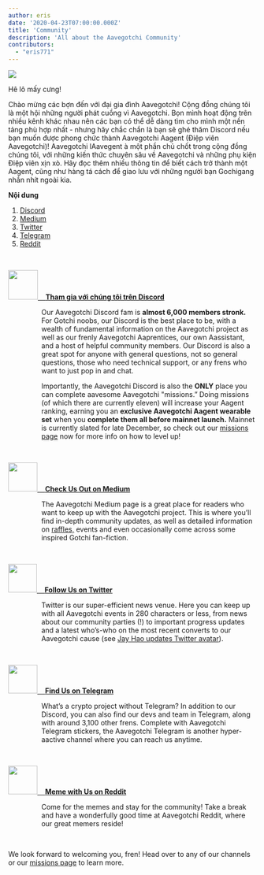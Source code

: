 ```yaml
---
author: eris
date: '2020-04-23T07:00:00.000Z'
title: 'Community'
description: 'All about the Aavegotchi Community'
contributors:
  - "eris771"
---
```


<div class="headerImageContainer">
<img src="/community/alfredgotchiwelcome.png" class="headerImage">
<p class="headerImageText">Hê lô mấy cưng!</p>
</div>

Chào mừng các bợn đến với đại gia đình Aavegotchi! Cộng đồng chúng tôi là một hội những người phát cuồng vì Aavegotchi. Bọn mình hoạt động trên nhiều kênh khác nhau nên các bạn có thể dễ dàng tìm cho mình một nền tảng phù hợp nhất - nhưng hãy chắc chắn là bạn sẽ ghé thăm Discord nếu bạn muốn được phong chức thành Aavegotchi Aagent (Điệp viên Aavegotchi)! Aavegotchi lAavegent à một phần chủ chốt trong cộng đồng chúng tôi, với những kiến thức chuyên sâu về Aavegotchi và những phụ kiện Điệp viên xịn xò. Hãy đọc thêm nhiều thông tin để biết cách trở thành một Aagent, cũng như hàng tá cách để giao lưu với những người bạn Gochigang nhắn nhít ngoài kia.

<a name="Discord"></a>

<div class="contentsBox">

**Nội dung**

<ol>
<li><a href=#Discord>Discord</a></li>
<li><a href=#Medium>Medium</a></li>
<li><a href=#Twitter>Twitter</a></li>
<li><a href=#Telegram>Telegram</a></li>
<li><a href=#Reddit>Reddit</a></li>
</ol>

</div>

&nbsp;

<a href="https://discord.com/invite/NPwnWB6"><img src="/community/discord.png" width="60" height="60"> &nbsp;&nbsp;&nbsp;**Tham gia với chúng tôi trên Discord**</a>

<p style="margin-left: 4.8em">Our Aavegotchi Discord fam is <b>almost 6,000 members stronk.</b> For Gotchi noobs, our Discord is the best place to be, with a wealth of
 fundamental information on the Aavegotchi project as well as our frenly Aavegotchi Aaprentices, our own Aassistant, and a host of helpful community members.  
Our Discord is also a great spot for anyone with general questions, not so general questions, those who need technical support, or any frens who want to just 
pop in and chat. </p>

<a name="Medium"></a>

<p style="margin-left: 4.8em">Importantly, the Aavegotchi Discord is also the <b>ONLY</b> place you can complete aavesome Aavegotchi "missions.” Doing missions (of which there are 
currently eleven) will increase your Aagent ranking, earning you an <b>exclusive Aavegotchi Aagent wearable set</b> when you <b>complete them all before mainnet launch.</b> Mainnet
is currently slated for late December, so check out our <a href="https://wiki.aavegotchi.com/en/missions">missions page</a> now for more info on how to level up!
</p>

&nbsp;<a name="Twitter"></a>

<a href="https://aavegotchi.medium.com/"><img src="/community/medium.png" width="59" height="59"> &nbsp;&nbsp;&nbsp;**Check Us Out on Medium**</a>

<p style="margin-left: 4.8em">The Aavegotchi Medium page is a great place for readers who want to keep up with the Aavegotchi project. This is where you’ll find in-depth community updates, 
as well as detailed information on <a href="https://aavegotchi.medium.com/aavegotchi-raffles-a-frenly-guide-66f624c9bc60">raffles,</a> events and even occasionally come across some inspired Gotchi fan-fiction.</p>

&nbsp;<a name="Telegram"></a>

<a href="https://twitter.com/aavegotchi"><img class="community" src="/community/twitter.png" width="58" height="58"> &nbsp;&nbsp;&nbsp;**Follow Us on Twitter**</a>

<p style="margin-left: 4.8em">Twitter is our super-efficient news venue. Here you can keep up with all Aavegotchi events in 280 characters or less, from news
 about our community parties (!) to important progress updates and a latest who’s-who on the most recent converts to our Aavegotchi cause 
(see <a href=https://twitter.com/aavegotchi/status/1313813072717389824">Jay Hao updates 
Twitter avatar</a>).</p>

&nbsp;

<a href="https://t.me/aavegotchi"><img class="community" src="/community/telegram.png" width="59" height="58"> &nbsp;&nbsp;&nbsp;**Find Us on Telegram**</a>

<p style="margin-left: 4.8em">What’s a crypto project without Telegram? In addition to our Discord, you can also find our devs and team in Telegram, along with 
around 3,100 other frens. Complete with Aavegotchi Telegram stickers, the Aavegotchi Telegram is another hyper-aactive channel where you can reach us anytime. </p>

&nbsp;<a name="Reddit"></a>

<a href="https://www.reddit.com/r/Aavegotchi/"><img class="community" src="/community/reddit.jpg" width="59" height="58"> &nbsp;&nbsp;&nbsp;**Meme with Us on Reddit**</a>

<p style="margin-left: 4.8em">Come for the memes and stay for the community! Take a break and have a wonderfully good time at Aavegotchi Reddit, where our great memers reside!</p>

&nbsp;

We look forward to welcoming you, fren! Head over to any of our channels or our <a href="https://wiki.aavegotchi.com/en/missions">missions page</a> to learn more.



